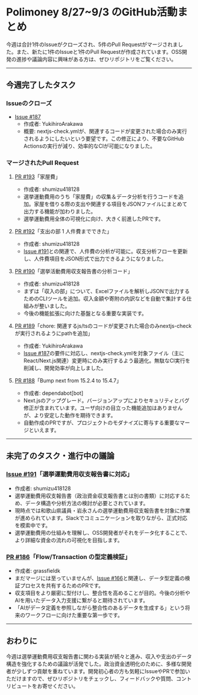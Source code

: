 # Polimoney 8/27~9/3 のGitHub活動まとめ

今週は合計1件のIssueがクローズされ、5件のPull Requestがマージされました。また、新たに1件のIssueと1件のPull Requestが作成されています。OSS開発の進捗や議論内容に興味がある方は、ぜひリポジトリをご覧ください。

---

## 今週完了したタスク

### Issueのクローズ

- [Issue #187](https://github.com/digitaldemocracy2030/polimoney/issues/187)  
  - 作成者: YukihiroArakawa  
  - 概要: nextjs-check.ymlが、関連するコードが変更された場合のみ実行されるようにしたいという要望です。この修正により、不要なGitHub Actionsの実行が減り、効率的なCIが可能になりました。

### マージされたPull Request

1. [PR #193](https://github.com/digitaldemocracy2030/polimoney/pull/193)「家屋費」  
   - 作成者: shumizu418128  
   - 選挙運動費用のうち「家屋費」の収集＆データ分析を行うコードを追加。家屋を借りる際の支出や関連する項目をJSONファイルにまとめて出力する機能が加わりました。  
   - 選挙運動費用全体の可視化に向け、大きく前進したPRです。

2. [PR #192](https://github.com/digitaldemocracy2030/polimoney/pull/192)「支出の部 1 人件費までできた」  
   - 作成者: shumizu418128  
   - [Issue #191](https://github.com/digitaldemocracy2030/polimoney/issues/191)との関連で、人件費の分析が可能に。収支分析フローを更新し、人件費項目をJSON形式で出力できるようになりました。

3. [PR #190](https://github.com/digitaldemocracy2030/polimoney/pull/190)「選挙活動費用収支報告書の分析コード」  
   - 作成者: shumizu418128  
   - まずは「収入の部」について、Excelファイルを解析しJSONで出力するためのCLIツールを追加。収入金額や寄附の内訳などを自動で集計する仕組みが整いました。  
   - 今後の機能拡張に向けた基盤となる重要な実装です。

4. [PR #189](https://github.com/digitaldemocracy2030/polimoney/pull/189)「chore: 関連するjs/tsのコードが変更された場合のみnextjs-checkが実行されるようにpathを追加」  
   - 作成者: YukihiroArakawa  
   - [Issue #187](https://github.com/digitaldemocracy2030/polimoney/issues/187)の要件に対応し、nextjs-check.ymlを対象ファイル（主にReact/Next.js関連）変更時にのみ実行するよう最適化。無駄なCI実行を削減し、開発効率が向上しました。

5. [PR #188](https://github.com/digitaldemocracy2030/polimoney/pull/188)「Bump next from 15.2.4 to 15.4.7」  
   - 作成者: dependabot[bot]  
   - Next.jsのアップグレード。バージョンアップによりセキュリティとバグ修正が含まれています。ユーザ向けの目立った機能追加はありませんが、より安定した動作を期待できます。  
   - 自動作成のPRですが、プロジェクトのモダナイズに寄与する重要なマージといえます。

---

## 未完了のタスク・進行中の議論

### [Issue #191](https://github.com/digitaldemocracy2030/polimoney/issues/191)「選挙運動費用収支報告書に対応」

- 作成者: shumizu418128  
- 選挙運動費用収支報告書（政治資金収支報告書とは別の書類）に対応するため、データ構造や分析方法の検討が必要とされています。  
- 現時点では和歌山県議員・岩永さんの選挙運動費用収支報告書を対象に作業が進められています。Slackでコミュニケーションを取りながら、正式対応を模索中です。  
- 選挙運動費用の仕組みを理解し、OSS開発者がそれをデータ化することで、より詳細な資金の流れの可視化を目指します。

### [PR #186](https://github.com/digitaldemocracy2030/polimoney/pull/186)「Flow/Transaction の型定義検証」

- 作成者: grassfieldk  
- まだマージには至っていませんが、[Issue #166](https://github.com/digitaldemocracy2030/polimoney/issues/166)と関連し、データ型定義の検証プロセスを共有するためのPRです。  
- 収支項目をより厳密に型付けし、整合性を高めることが目的。今後の分析やAIを用いたデータ入力支援に繋がると期待されています。  
- 「AIがデータ定義を参照しながら整合性のあるデータを生成する」という将来のワークフローに向けた重要な第一歩です。

---

## おわりに

今週は選挙運動費用収支報告書に関わる実装が続々と進み、収入や支出のデータ構造を強化するための議論が活発でした。政治資金透明化のために、多様な開発者が少しずつ貢献を重ねています。開発初心者の方も気軽にIssueやPRで参加いただけますので、ぜひリポジトリをチェックし、フィードバックや質問、コントリビュートをお寄せください。